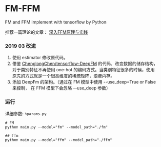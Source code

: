 # FM-FFM
FM and FFM implement with tensorflow by Python

推荐一篇理论的文章： [深入FFM原理与实践](https://tech.meituan.com/2016/03/03/deep-understanding-of-ffm-principles-and-practices.html)

###  2019 03 改进
1. 使用 estimator 修改原代码。
2. 借鉴 [ChenglongChen/tensorflow-DeepFM](https://github.com/ChenglongChen/tensorflow-DeepFM) 的代码，改变数据的储存结构，对于类别特征不再使用 one-hot 的编码方式。当类别特征很多的时候，使用原先的方式就是一个很高维度的稀疏矩阵，浪费内存。
3. 添加 DeepFm 的架构。（通过在 FM 模型中使用 --use_deep=True or False 来控制， 在 FFM 模型下会忽略 --use_deep 参数）

### 运行

详细参数: `hparams.py`
```shell
# FM
python main.py --model="fm" --model_path="./fm"

## ffm
python main.py --model="ffm" --model_path="./ffm"
```